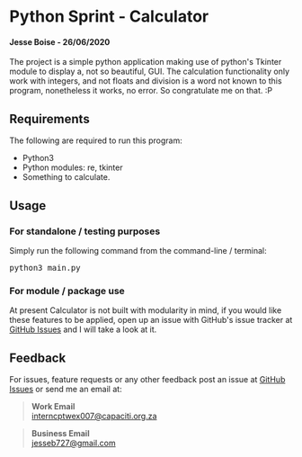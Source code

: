 # Python Sprint - Calculator
#### Jesse Boise - 26/06/2020

The project is a simple python application making use of python's Tkinter module to display a, not so beautiful, GUI. The calculation functionality only work with integers, and not floats and division is a word not known to this program, nonetheless it works, no error. So congratulate me on that. :P

## Requirements
The following are required to run this program:
* Python3
* Python modules: re, tkinter
* Something to calculate.

## Usage
### For standalone / testing purposes
Simply run the following command from the command-line / terminal:
<pre>python3 main.py</pre>

### For module / package use
At present Calculator is not built with modularity in mind, if you would like these features to be applied, open up an issue with GitHub's issue tracker at
[GitHub Issues](https://github.com/JesseBoise/py_calc/issues) and I will take a look at it.


## Feedback
For issues, feature requests or any other feedback post an issue at [GitHub Issues](https://github.com/JesseBoise/py_calc/issues) or send me an email at:

>**Work Email**<br/>
>interncptwex007@capaciti.org.za

>**Business Email**<br/>
>jesseb727@gmail.com
